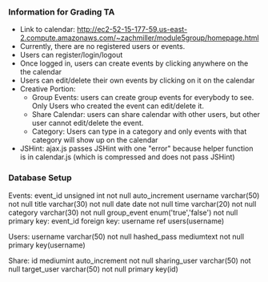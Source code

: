### Information for Grading TA ###

* Link to calendar: http://ec2-52-15-177-59.us-east-2.compute.amazonaws.com/~zachmiller/module5group/homepage.html
* Currently, there are no registered users or events.
* Users can register/login/logout
* Once logged in, users can create events by clicking anywhere on the the calendar
* Users can edit/delete their own events by clicking on it on the calendar
* Creative Portion: 
	* Group Events: users can create group events for everybody to see. Only Users who created the event can edit/delete it.  
	* Share Calendar: users can share calendar with other users, but other user cannot edit/delete the event.  
	* Category: Users can type in a category and only events with that category will show up on the calendar
* JSHint: ajax.js passes JSHint with one "error" because helper function is in calendar.js (which is compressed and does not pass JSHint)


### Database Setup ###
Events:
event_id unsigned int not null auto_increment
username varchar(50) not null
title varchar(30) not null
date date not null
time varchar(20) not null
category varchar(30) not null
group_event enum('true','false') not null
primary key: event_id
foreign key: username ref users(username)

Users:
username varchar(50) not null
hashed_pass mediumtext not null
primary key(username)

Share:
id mediumint auto_increment not null
sharing_user varchar(50) not null
target_user varchar(50) not null
primary key(id)
